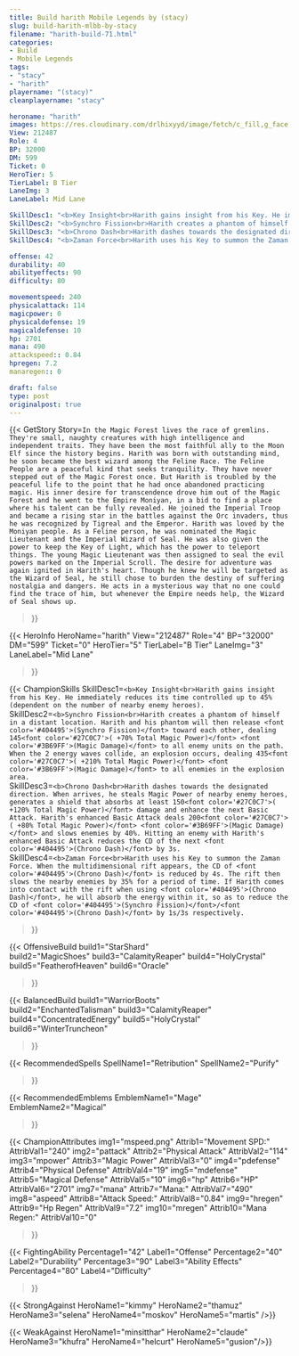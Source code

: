 ```yaml
---
title: Build harith Mobile Legends by (stacy)
slug: build-harith-mlbb-by-stacy
filename: "harith-build-71.html"
categories: 
- Build 
- Mobile Legends
tags: 
- "stacy"
- "harith"
playername: "(stacy)"
cleanplayername: "stacy"

heroname: "harith"
images: https://res.cloudinary.com/drlhixyyd/image/fetch/c_fill,g_face,f_auto/https://cdn2-build.mobagenie.my.id/p/images/banner/full/harith.jpg
View: 212487 
Role: 4 
BP: 32000
DM: 599 
Ticket: 0 
HeroTier: 5 
TierLabel: B Tier 
LaneImg: 3
LaneLabel: Mid Lane 

SkillDesc1: "<b>Key Insight<br>Harith gains insight from his Key. He immediately reduces its time controlled up to 45% (dependent on the number of nearby enemy heroes)."   
SkillDesc2: "<b>Synchro Fission<br>Harith creates a phantom of himself in a distant location. Harith and his phantom will then release <font color='#404495'>(Synchro Fission)</font> toward each other, dealing 145<font color='#27C0C7'>( +70% Total Magic Power)</font> <font color='#3B69FF'>(Magic Damage)</font> to all enemy units on the path. When the 2 energy waves collide, an explosion occurs, dealing 435<font color='#27C0C7'>( +210% Total Magic Power)</font> <font color='#3B69FF'>(Magic Damage)</font> to all enemies in the explosion area."   
SkillDesc3: "<b>Chrono Dash<br>Harith dashes towards the designated direction. When arrives, he steals Magic Power of nearby enemy heroes, generates a shield that absorbs at least 150<font color='#27C0C7'>( +120% Total Magic Power)</font> damage and enhance the next Basic Attack. Harith's enhanced Basic Attack deals 200<font color='#27C0C7'>( +80% Total Magic Power)</font> <font color='#3B69FF'>(Magic Damage)</font> and slows enemies by 40%. Hitting an enemy with Harith's enhanced Basic Attack reduces the CD of the next <font color='#404495'>(Chrono Dash)</font> by 3s."   
SkillDesc4: "<b>Zaman Force<br>Harith uses his Key to summon the Zaman Force. When the multidimensional rift appears, the CD of <font color='#404495'>(Chrono Dash)</font> is reduced by 4s. The rift then slows the nearby enemies by 35% for a period of time. If Harith comes into contact with the rift when using <font color='#404495'>(Chrono Dash)</font>, he will absorb the energy within it, so as to reduce the CD of <font color='#404495'>(Synchro Fission)</font>/<font color='#404495'>(Chrono Dash)</font> by 1s/3s respectively."  

offense: 42 
durability: 40 
abilityeffects: 90 
difficulty: 80 

movementspeed: 240
physicalattack: 114
magicpower: 0
physicaldefense: 19
magicaldefense: 10
hp: 2701
mana: 490
attackspeed:: 0.84
hpregen: 7.2
manaregen:: 0

draft: false
type: post
originalpost: true
---
```



{{< GetStory 
Story=` In the Magic Forest lives the race of gremlins. They're small, naughty creatures with high intelligence and independent traits. They have been the most faithful ally to the Moon Elf since the history begins. Harith was born with outstanding mind, he soon became the best wizard among the Feline Race. The Feline People are a peaceful kind that seeks tranquility. They have never stepped out of the Magic Forest once. But Harith is troubled by the peaceful life to the point that he had once abandoned practicing magic. His inner desire for transcendence drove him out of the Magic Forest and he went to the Empire Moniyan, in a bid to find a place where his talent can be fully revealed. He joined the Imperial Troop and became a rising star in the battles against the Orc invaders, thus he was recognized by Tigreal and the Emperor. Harith was loved by the Moniyan people. As a Feline person, he was nominated the Magic Lieutenant and the Imperial Wizard of Seal. He was also given the power to keep the Key of Light, which has the power to teleport things. The young Magic Lieutenant was then assigned to seal the evil powers marked on the Imperial Scroll. The desire for adventure was again ignited in Harith's heart. Though he knew he will be targeted as the Wizard of Seal, he still chose to burden the destiny of suffering nostalgia and dangers. He acts in a mysterious way that no one could find the trace of him, but whenever the Empire needs help, the Wizard of Seal shows up. ` 
>}}

{{< HeroInfo 
HeroName="harith" 
View="212487" 
Role="4" 
BP="32000" 
DM="599" 
Ticket="0" 
HeroTier="5" 
TierLabel="B Tier" 
LaneImg="3" 
LaneLabel="Mid Lane" 
>}}
 
{{< ChampionSkills 
SkillDesc1=`<b>Key Insight<br>Harith gains insight from his Key. He immediately reduces its time controlled up to 45% (dependent on the number of nearby enemy heroes).`   
SkillDesc2=`<b>Synchro Fission<br>Harith creates a phantom of himself in a distant location. Harith and his phantom will then release <font color='#404495'>(Synchro Fission)</font> toward each other, dealing 145<font color='#27C0C7'>( +70% Total Magic Power)</font> <font color='#3B69FF'>(Magic Damage)</font> to all enemy units on the path. When the 2 energy waves collide, an explosion occurs, dealing 435<font color='#27C0C7'>( +210% Total Magic Power)</font> <font color='#3B69FF'>(Magic Damage)</font> to all enemies in the explosion area.`   
SkillDesc3=`<b>Chrono Dash<br>Harith dashes towards the designated direction. When arrives, he steals Magic Power of nearby enemy heroes, generates a shield that absorbs at least 150<font color='#27C0C7'>( +120% Total Magic Power)</font> damage and enhance the next Basic Attack. Harith's enhanced Basic Attack deals 200<font color='#27C0C7'>( +80% Total Magic Power)</font> <font color='#3B69FF'>(Magic Damage)</font> and slows enemies by 40%. Hitting an enemy with Harith's enhanced Basic Attack reduces the CD of the next <font color='#404495'>(Chrono Dash)</font> by 3s.`   
SkillDesc4=`<b>Zaman Force<br>Harith uses his Key to summon the Zaman Force. When the multidimensional rift appears, the CD of <font color='#404495'>(Chrono Dash)</font> is reduced by 4s. The rift then slows the nearby enemies by 35% for a period of time. If Harith comes into contact with the rift when using <font color='#404495'>(Chrono Dash)</font>, he will absorb the energy within it, so as to reduce the CD of <font color='#404495'>(Synchro Fission)</font>/<font color='#404495'>(Chrono Dash)</font> by 1s/3s respectively.`   
>}}

{{< OffensiveBuild 
build1="StarShard"  
build2="MagicShoes" 
build3="CalamityReaper" 
build4="HolyCrystal" 
build5="FeatherofHeaven" 
build6="Oracle" 
>}} 

{{< BalancedBuild 
build1="WarriorBoots"  
build2="EnchantedTalisman" 
build3="CalamityReaper" 
build4="ConcentratedEnergy" 
build5="HolyCrystal" 
build6="WinterTruncheon" 
>}}


{{< RecommendedSpells 
SpellName1="Retribution" 
SpellName2="Purify" 
>}}  

{{< RecommendedEmblems 
EmblemName1="Mage" 
EmblemName2="Magical" 
>}}   


{{< ChampionAttributes
img1="mspeed.png" Attrib1="Movement SPD:" AttribVal1="240"
img2="pattack" Attrib2="Physical Attack" AttribVal2="114"
img3="mpower" Attrib3="Magic Power" AttribVal3="0"
img4="pdefense" Attrib4="Physical Defense" AttribVal4="19"
img5="mdefense" Attrib5="Magical Defense" AttribVal5="10"
img6="hp" Attrib6="HP" AttribVal6="2701"
img7="mana" Attrib7="Mana:" AttribVal7="490"
img8="aspeed" Attrib8="Attack Speed:" AttribVal8="0.84"
img9="hregen" Attrib9="Hp Regen" AttribVal9="7.2"
img10="mregen" Attrib10="Mana Regen:" AttribVal10="0"
>}}


{{< FightingAbility
Percentage1="42" Label1="Offense"
Percentage2="40" Label2="Durability"
Percentage3="90" Label3="Ability Effects"
Percentage4="80" Label4="Difficulty"
 >}}

{{< StrongAgainst 
HeroName1="kimmy"
HeroName2="thamuz"
HeroName3="selena"
HeroName4="moskov"
HeroName5="martis"
/>}}

{{< WeakAgainst
HeroName1="minsitthar"
HeroName2="claude"
HeroName3="khufra"
HeroName4="helcurt"
HeroName5="gusion"/>}}
